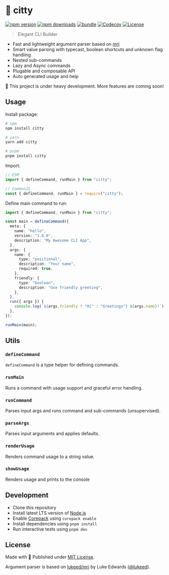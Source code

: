 # 🌆 citty

[![npm version][npm-version-src]][npm-version-href]
[![npm downloads][npm-downloads-src]][npm-downloads-href]
[![bundle][bundle-src]][bundle-href]
[![Codecov][codecov-src]][codecov-href]
[![License][license-src]][license-href]

> Elegant CLI Builder

- Fast and lightweight argument parser based on [mri](https://github.com/lukeed/mri)
- Smart value parsing with typecast, boolean shortcuts and unknown flag handling
- Nested sub-commands
- Lazy and Async commands
- Plugable and composable API
- Auto generated usage and help

🚧 This project is under heavy development. More features are coming soon!

## Usage

Install package:

```sh
# npm
npm install citty

# yarn
yarn add citty

# pnpm
pnpm install citty
```

Import:

```js
// ESM
import { defineCommand, runMain } from "citty";

// CommonJS
const { defineCommand, runMain } = require("citty");
```

Define main command to run:

```ts
import { defineCommand, runMain } from "citty";

const main = defineCommand({
  meta: {
    name: "hello",
    version: "1.0.0",
    description: "My Awesome CLI App",
  },
  args: {
    name: {
      type: "positional",
      description: "Your name",
      required: true,
    },
    friendly: {
      type: "boolean",
      description: "Use friendly greeting",
    },
  },
  run({ args }) {
    console.log(`${args.friendly ? "Hi" : "Greetings"} ${args.name}!`);
  },
});

runMain(main);
```

## Utils

### `defineCommand`

`defineCommand` is a type helper for defining commands.

### `runMain`

Runs a command with usage support and graceful error handling.

### `runCommand`

Parses input args and runs command and sub-commands (unsupervised).

### `parseArgs`

Parses input arguments and applies defaults.

### `renderUsage`

Renders command usage to a string value.

### `showUsage`

Renders usage and prints to the console

## Development

- Clone this repository
- Install latest LTS version of [Node.js](https://nodejs.org/en/)
- Enable [Corepack](https://github.com/nodejs/corepack) using `corepack enable`
- Install dependencies using `pnpm install`
- Run interactive tests using `pnpm dev`

## License

Made with 💛 Published under [MIT License](./LICENSE).

Argument parser is based on [lukeed/mri](https://github.com/lukeed/mri) by Luke Edwards ([@lukeed](https://github.com/lukeed)).

<!-- Badges -->

<!-- Badges -->

[npm-version-src]: https://img.shields.io/npm/v/citty?style=flat&colorA=18181B&colorB=F0DB4F
[npm-version-href]: https://npmjs.com/package/citty
[npm-downloads-src]: https://img.shields.io/npm/dm/citty?style=flat&colorA=18181B&colorB=F0DB4F
[npm-downloads-href]: https://npmjs.com/package/citty
[codecov-src]: https://img.shields.io/codecov/c/gh/unjs/citty/main?style=flat&colorA=18181B&colorB=F0DB4F
[codecov-href]: https://codecov.io/gh/unjs/citty
[bundle-src]: https://img.shields.io/bundlephobia/minzip/citty?style=flat&colorA=18181B&colorB=F0DB4F
[bundle-href]: https://bundlephobia.com/result?p=citty
[license-src]: https://img.shields.io/github/license/unjs/citty.svg?style=flat&colorA=18181B&colorB=F0DB4F
[license-href]: https://github.com/unjs/citty/blob/main/LICENSE
[jsdocs-src]: https://img.shields.io/badge/jsDocs.io-reference-18181B?style=flat&colorA=18181B&colorB=F0DB4F
[jsdocs-href]: https://www.jsdocs.io/package/citty
